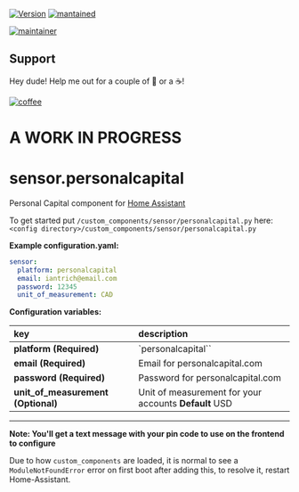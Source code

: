 [![Version](https://img.shields.io/badge/version-0.0.2-green.svg?style=for-the-badge)](#) [![mantained](https://img.shields.io/maintenance/yes/2018.svg?style=for-the-badge)](#)

[![maintainer](https://img.shields.io/badge/maintainer-Ian%20Richardson%20%40iantrich-blue.svg?style=for-the-badge)](#)

## Support
Hey dude! Help me out for a couple of :beers: or a :coffee:!

[![coffee](https://www.buymeacoffee.com/assets/img/custom_images/black_img.png)](https://www.buymeacoffee.com/zJtVxUAgH)

# A WORK IN PROGRESS

# sensor.personalcapital
Personal Capital component for [Home Assistant](https://www.home-assistant.io/)

To get started put `/custom_components/sensor/personalcapital.py` here:
`<config directory>/custom_components/sensor/personalcapital.py`

**Example configuration.yaml:**

```yaml
sensor:
  platform: personalcapital
  email: iantrich@email.com
  password: 12345
  unit_of_measurement: CAD
```

**Configuration variables:**

key | description
:--- | :---
**platform (Required)** | `personalcapital``
**email (Required)** | Email for personalcapital.com
**password (Required)** | Password for personalcapital.com
**unit_of_measurement (Optional)** | Unit of measurement for your accounts **Default** USD

***

**Note: You'll get a text message with your pin code to use on the frontend to configure**

Due to how `custom_components` are loaded, it is normal to see a `ModuleNotFoundError` error on first boot after adding this, to resolve it, restart Home-Assistant.
